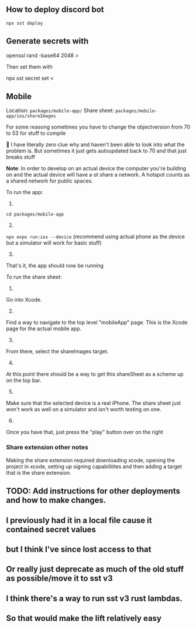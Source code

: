 ## How to deploy discord bot

`npx sst deploy`

## Generate secrets with 

openssl rand -base64 2048 > <local-secret-file-name>

Then set them with 

npx sst secret set <secret-name> < <local-secret-file-name>

## Mobile

Location: `packages/mobile-app/`
Share sheet: `packages/mobile-app/ios/shareImages`

For some reasong sometimes you have to change the objectversion from 70 to 53 for stuff to compile

:shrug: I have literally zero clue why and haven't been able to look into what the problem is.
But sometimes it just gets autoupdated back to 70 and that just breaks stuff

**Note**: In order to develop on an actual device the computer you're building on and the actual device will have a ot share a network.
A hotspot counts as a shared network for public spaces.

To run the app: 

1.
`cd packages/mobile-app`

2.
`npx expo run:ios --device` (recommend using actual phone as the device but a simulator will work for basic stuff)

3.
That's it, the app should now be running

To run the share sheet: 

1.
Go into Xcode.

2.
Find a way to navigate to the top level "mobileApp" page.
This is the Xcode page for the actual mobile app.

3.
From there, select the shareImages target.

4.
At this point there should be a way to get this shareSheet as a scheme up on the top bar.

5.
Make sure that the selected device is a real iPhone.
The share sheet just won't work as well on a simulator and isn't worth testing on one.

6.
Once you have that, just press the "play" button over on the right


### Share extension other notes

Making the share extension required downloading xcode, opening the project in xcode, setting up signing capabilitites and then adding a target that is the share extension.

## TODO: Add instructions for other deployments and how to make changes.
## I previously had it in a local file cause it contained secret values 
## but I think I've since lost access to that
## Or really just deprecate as much of the old stuff as possible/move it to sst v3
## I think there's a way to run sst v3 rust lambdas.
## So that would make the lift relatively easy
